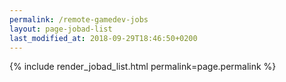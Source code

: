 ```yaml
---
permalink: /remote-gamedev-jobs
layout: page-jobad-list
last_modified_at: 2018-09-29T18:46:50+0200
---
```

{% include render_jobad_list.html permalink=page.permalink %}
